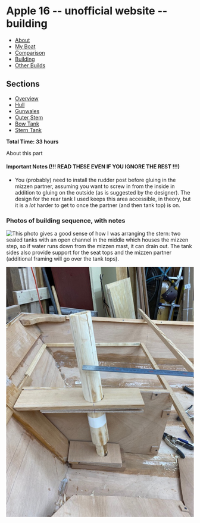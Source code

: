 <style>
 #navigation {
   display: none;
 }

 table {
   width: auto;
 }

</style>

# Apple 16 -- unofficial website -- building

<ul class="menu">
  <li><a href="/apple">About</a></li>
  <li><a href="/apple/boat.html">My Boat</a></li>
  <li><a href="/apple/comparison.html">Comparison</a></li>
  <li class="cur"><a href="/apple/building.html">Building</a></li>
  <li><a href="/apple/others.html">Other Builds</a></li>
</ul>

## Sections

<ul class="menu">
  <li><a href="/apple/building.html">Overview</a></li>
  <li><a href="/apple/building/hull.html">Hull</a></li>
  <li><a href="/apple/building/gunwales.html">Gunwales</a></li>
  <li><a href="/apple/building/stem.html">Outer Stem</a></li>
  <li><a href="/apple/building/bowtank.html">Bow Tank</a></li>
  <li class="cur"><a href="/apple/building/sterntank.html">Stern Tank</a></li>
</ul>

**Total Time: 33 hours**

About this part

#### Important Notes (!!! READ THESE EVEN IF YOU IGNORE THE REST !!!)

- You (probably) need to install the rudder post before gluing in the mizzen
  partner, assuming you want to screw in from the inside in addition to gluing
  on the outside (as is suggested by the designer). The design for the rear tank
  I used keeps this area accessible, in theory, but it is a _lot_ harder to get
  to once the partner (and then tank top) is on.

### Photos of building sequence, with notes

<div style="clear: both"></div>

![This photo gives a good sense of how I was arranging the stern: two sealed
tanks with an open channel in the middle which houses the mizzen step, so if
water runs down from the mizzen mast, it can drain out. The tank sides also
provide support for the seat tops and the mizzen partner (additional framing
will go over the tank tops).](/static/apple/IMG_1923.jpeg)

<div style="clear: both"></div>

![The mizzen partner and step are shown here (not glued or epoxy coated yet!): they have a 5.75 degree rake, which corresponds to 50mm rake back a half-meter up, which happens to be what my fake mizzenmast is. ](/static/apple/IMG_2156.jpeg)
